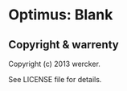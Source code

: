 Optimus: Blank
================

Copyright & warrenty
-----------
  Copyright (c) 2013 wercker.

  See LICENSE file for details.

